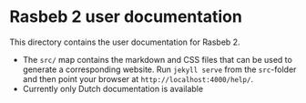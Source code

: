# Rasbeb 2 user documentation

This directory contains the user documentation for Rasbeb 2. 

* The `src/` map contains the markdown and CSS files that can be used to generate a corresponding
  website. Run `jekyll serve` from the `src`-folder and then point
  your browser at `http://localhost:4000/help/`.
* Currently only Dutch documentation is available


